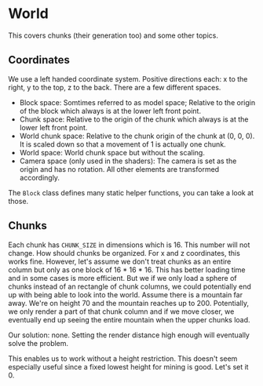 # World

This covers chunks (their generation too) and some other topics.

## Coordinates
We use a left handed coordinate system. Positive directions each: x to the right, y to the top, z to the back.
There are a few different spaces.

- Block space: Somtimes referred to as model space; Relative to the origin of the block which always is at the lower left front point.
- Chunk space: Relative to the origin of the chunk which always is at the lower left front point.
- World chunk space: Relative to the chunk origin of the chunk at (0, 0, 0). It is scaled down so that a movement of 1 is actually one chunk.
- World space: World chunk space but without the scaling.
- Camera space (only used in the shaders): The camera is set as the origin and has no rotation. All other elements are transformed accordingly.

The `Block` class defines many static helper functions, you can take a look at those.

## Chunks
Each chunk has `CHUNK_SIZE` in dimensions which is 16. This number will not change. How should chunks be organized. For x and z coordinates, this works fine.
However, let's assume we don't treat chunks as an entire column but only as one block of 16 * 16 * 16. This has better loading time and in some cases is more efficient.
But we if we only load a sphere of chunks instead of an rectangle of chunk columns, we could potentially end up with being able to look into the world.
Assume there is a mountain far away. We're on height 70 and the mountain reaches up to 200. Potentially, we only render a part of that chunk column and if we move closer, we eventually end up seeing the entire mountain when the upper chunks load. 

Our solution: none. Setting the render distance high enough will eventually solve the problem.

This enables us to work without a height restriction. This doesn't seem especially useful since a fixed lowest height for mining is good. Let's set it 0.
